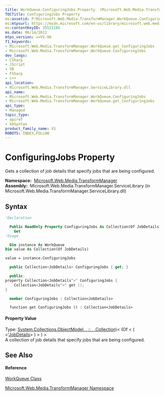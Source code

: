 ```yaml
---
title: WorkQueue.ConfiguringJobs Property  (Microsoft.Web.Media.TransformManager)
TOCTitle: ConfiguringJobs Property
ms:assetid: P:Microsoft.Web.Media.TransformManager.WorkQueue.ConfiguringJobs
ms:mtpsurl: https://msdn.microsoft.com/en-us/library/microsoft.web.media.transformmanager.workqueue.configuringjobs(v=VS.90)
ms:contentKeyID: 35521185
ms.date: 06/14/2012
mtps_version: v=VS.90
f1_keywords:
- Microsoft.Web.Media.TransformManager.WorkQueue.get_ConfiguringJobs
- Microsoft.Web.Media.TransformManager.WorkQueue.ConfiguringJobs
dev_langs:
- CSharp
- JScript
- VB
- FSharp
- c++
api_location:
- Microsoft.Web.Media.TransformManager.ServiceLibrary.dll
api_name:
- Microsoft.Web.Media.TransformManager.WorkQueue.ConfiguringJobs
- Microsoft.Web.Media.TransformManager.WorkQueue.get_ConfiguringJobs
api_type:
- Managed
topic_type:
- apiref
- kbSyntax
product_family_name: VS
ROBOTS: INDEX,FOLLOW
---
```


# ConfiguringJobs Property

Gets a collection of job details that specify jobs that are being configured.

**Namespace:**  [Microsoft.Web.Media.TransformManager](microsoft-web-media-transformmanager-namespace.md)  
**Assembly:**  Microsoft.Web.Media.TransformManager.ServiceLibrary (in Microsoft.Web.Media.TransformManager.ServiceLibrary.dll)

## Syntax

``` vb
'Declaration

  Public ReadOnly Property ConfiguringJobs As Collection(Of JobDetails)
    Get
'Usage

  Dim instance As WorkQueue
Dim value As Collection(Of JobDetails)

value = instance.ConfiguringJobs
```

``` csharp
  public Collection<JobDetails> ConfiguringJobs { get; }
```

``` c++
  public:
property Collection<JobDetails^>^ ConfiguringJobs {
    Collection<JobDetails^>^ get ();
}
```

``` fsharp
  member ConfiguringJobs : Collection<JobDetails>
```

``` jscript
  function get ConfiguringJobs () : Collection<JobDetails>
```

#### Property Value

Type: [System.Collections.ObjectModel. . :: . .Collection](https://msdn.microsoft.com/en-us/library/ms132397\(v=vs.90\))\< (Of \< ( \<'[JobDetails](jobdetails-class-microsoft-web-media-transformmanager.md)\> ) \> ) \>  
A collection of job details that specify jobs that are being configured.  

## See Also

#### Reference

[WorkQueue Class](workqueue-class-microsoft-web-media-transformmanager.md)

[Microsoft.Web.Media.TransformManager Namespace](microsoft-web-media-transformmanager-namespace.md)

